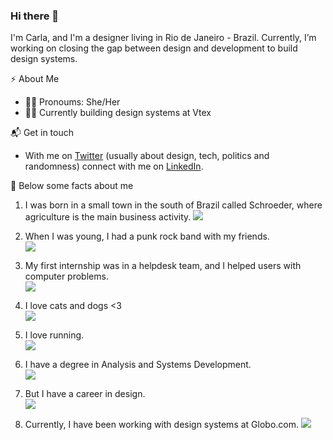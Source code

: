 ### Hi there 👋

I'm Carla, and I'm a designer living in Rio de Janeiro - Brazil. Currently, I’m working on closing the gap between design and development to build design systems. 

⚡️ About Me

- 👩‍🎤 Pronoums: She/Her
- 👩‍💻 Currently building design systems at Vtex

📬 Get in touch
- With me on [Twitter](https://twitter.com/demarchicarla) (usually about design, tech, politics and randomness)
connect with me on [LinkedIn](https://www.linkedin.com/in/carlademarchi/).

🙂 Below some facts about me

1. I was born in a small town in the south of Brazil called Schroeder, where agriculture is the main business activity.
![](https://media.giphy.com/media/SWcOoyPYNO68425v9W/giphy.gif)

2. When I was young, I had a punk rock band with my friends. <br />
![](https://media.giphy.com/media/28fnPuDOGUXRh6pDzH/giphy.gif)

3. My first internship was in a helpdesk team, and I helped users with computer problems. <br />
![](https://media.giphy.com/media/FspLvJQlQACXu/giphy.gif)

4. I love cats and dogs <3 <br />
![](https://media.giphy.com/media/BLCHvwl9C5j1u/giphy.gif)

5. I love running. <br />
![](https://media.giphy.com/media/l2Sqc3POpzkj5r8SQ/giphy.gif)

6. I have a degree in Analysis and Systems Development. <br />
![](https://media.giphy.com/media/TIY5OboTZcmxstvWoc/giphy.gif)

7. But I have a career in design. <br />
![](https://media.giphy.com/media/ZEl0zxWgaLqMI9IGnu/giphy.gif)

8. Currently, I have been working with design systems at Globo.com.
![](https://media.giphy.com/media/LqajRC2pU0Je8/giphy.gif)


